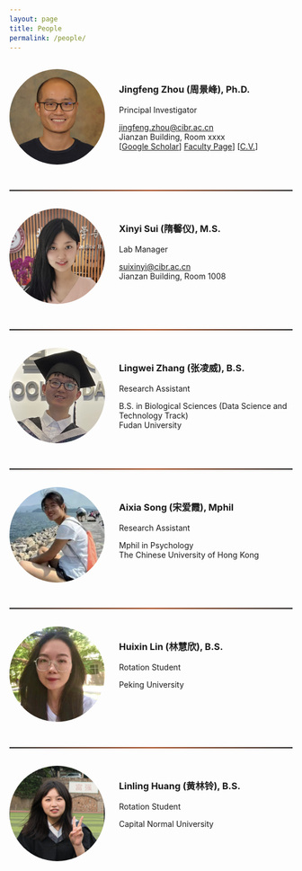 ```yaml
---
layout: page
title: People
permalink: /people/
---
```


<br>
  
<!-- ========================================================================================================================== -->
<img align="left" width="170" style="margin-right:25px; border-radius: 50%; border: 0px solid #6495ED;" src="/people/jingfeng_head_shot.jpg" />

<h3>Jingfeng Zhou (周景峰), Ph.D.</h3>

Principal Investigator

[jingfeng.zhou@cibr.ac.cn](mailto:jingfeng.zhou@cibr.ac.cn)<br>Jianzan Building, Room xxxx<br>
[[Google Scholar](https://scholar.google.com/citations?user=ZQD-fmcAAAAJ)] [Faculty Page](http://cibr.ac.cn/#/science/team/detail/575)] [[C.V.](CV/jingfeng.md)]<br clear="left" />

<br>
<hr style="height:2px; border:1px; background-image: linear-gradient(to right, rgba(255, 94, 19, 0), rgba(255, 94, 19, 0.6), rgba(255, 94, 19, 0))" />
<br>


<!-- ========================================================================================================================== -->
<img align="left" width="170" style="margin-right:25px; border-radius: 50%; border: 0px solid #6495ED;" src="/people/xinyi_sui.jpg" />

<h3>Xinyi Sui (隋馨仪), M.S.</h3>

Lab Manager

[suixinyi@cibr.ac.cn](mailto:jingfeng.zhou@cibr.ac.cn)<br>Jianzan Building, Room 1008<br clear="left" />

<br>
<hr style="height:2px; border:1px; background-image: linear-gradient(to right, rgba(255, 94, 19, 0), rgba(255, 94, 19, 0.6), rgba(255, 94, 19, 0))" />
<br>




<!-- ========================================================================================================================== -->
<img align="left" width="170" style="margin-right:25px; border-radius: 50%; border: 0px solid #6495ED;" src="/people/lingwei_zhang.jpg" />

<h3>Lingwei Zhang (张凌威), B.S.</h3>

Research Assistant

B.S. in Biological Sciences (Data Science and Technology Track)<br>Fudan University<br clear="left" />

<br>
<hr style="height:2px; border:1px; background-image: linear-gradient(to right, rgba(255, 94, 19, 0), rgba(255, 94, 19, 0.6), rgba(255, 94, 19, 0))" />
<br>



<!-- ========================================================================================================================== -->
<img align="left" width="170" style="margin-right:25px; border-radius: 50%; border: 0px solid #6495ED;" src="/people/aixia_song2.png" />

<h3>Aixia Song (宋爱霞), Mphil</h3>

Research Assistant

Mphil in Psychology<br>The Chinese University of Hong Kong<br clear="left" />

<br>
<hr style="height:2px; border:1px; background-image: linear-gradient(to right, rgba(255, 94, 19, 0), rgba(255, 94, 19, 0.6), rgba(255, 94, 19, 0))" />
<br>



<!-- ========================================================================================================================== -->
<img align="left" width="170" style="margin-right:25px; border-radius: 50%; border: 0px solid #6495ED;" src="/people/huixin_lin2.jpg" />

<h3>Huixin Lin (林慧欣), B.S.</h3>

Rotation Student

Peking University<br clear="left" />

<br>
<hr style="height:2px; border:1px; background-image: linear-gradient(to right, rgba(255, 94, 19, 0), rgba(255, 94, 19, 0.6), rgba(255, 94, 19, 0))" />
<br>



<!-- ========================================================================================================================== -->
<img align="left" width="170" style="margin-right:25px; border-radius: 50%; border: 0px solid #6495ED;" src="/people/linling_huang.png" />

<h3>Linling Huang (黄林铃), B.S.</h3>

Rotation Student

Capital Normal University<br clear="left" />

